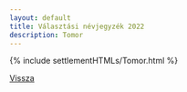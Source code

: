 ```yaml
---
layout: default
title: Választási névjegyzék 2022
description: Tomor
---
```


{% include settlementHTMLs/Tomor.html %}

[Vissza](../)